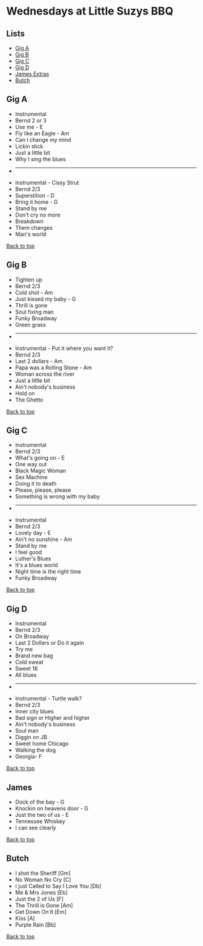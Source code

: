# Wednesdays at Little Suzys BBQ 

## Lists
* [Gig A](#gig-a)
* [Gig B](#gig-b)
* [Gig C](#gig-c)
* [Gig D](#gig-d)
* [James Extras](#james)
* [Butch](#butch) 

## Gig A

* Instrumental
* Bernd 2 or 3
* Use me - E
* Fly like an Eagle - Am
* Can I change my mind
* Lickin stick
* Just a little bit
* Why I sing the blues
* ---
* Instrumental - Cissy Strut
* Bernd 2/3
* Superstition - D
* Bring it home - G
* Stand by me
* Don't cry no more
* Breakdown
* Them changes 
* Man's world

[Back to top](#lists)

## Gig B

* Tighten up
* Bernd 2/3
* Cold shot - Am
* Just kissed my baby - G
* Thrill is gone
* Soul fixing man
* Funky Broadway 
* Green grass
* ---
* Instrumental - Put it where you want it?
* Bernd 2/3
* Last 2 dollars - Am
* Papa was a Rolling Stone - Am
* Woman across the river
* Just a little bit
* Ain't nobody's business 
* Hold on
* The Ghetto

[Back to top](#lists)

## Gig C

* Instrumental
* Bernd 2/3
* What's going on - E
* One way out 
* Black Magic Woman 
* Sex Machine
* Doing it to death
* Please, please, please
* Something is wrong with my baby
* ---
* Instrumental 
* Bernd 2/3
* Lovely day - E
* Ain't no sunshine - Am
* Stand by me
* I feel good
* Luther's Blues
* It's a blues world
* Night time is the right time
* Funky Broadway

[Back to top](#lists)

## Gig D
* Instrumental 
* Bernd 2/3
* On Broadway 
* Last 2 Dollars or Do it again
* Try me
* Brand new bag
* Cold sweat
* Sweet 16
* All blues
* ---
* Instrumental - Turtle walk?
* Bernd 2/3
* Inner city blues 
* Bad sign or Higher and higher
* Ain't nobody's business 
* Soul man
* Diggin on JB
* Sweet home Chicago
* Walking the dog
* Georgia- F

[Back to top](#lists)

## James
* Dock of the bay - G
* Knockin on heavens door - G
* Just the two of us - E 
* Tennessee Whiskey
* I can see clearly

[Back to top](#lists)

## Butch
* I shot the Sheriff [Gm]
* No Woman No Cry [C]
* I just Called to Say I Love You [Db]
* Me & Mrs Jones [Eb]
* Just the 2 of Us [F]
* The Thrill is Gone [Am]
* Get Down On It [Em]
* Kiss [A]
* Purple Rain [Bb]

[Back to top](#lists)

